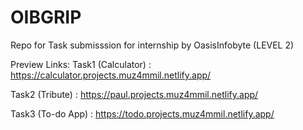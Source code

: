 # OIBGRIP
Repo for Task submisssion for internship by OasisInfobyte (LEVEL 2)

Preview Links:
Task1 (Calculator) : https://calculator.projects.muz4mmil.netlify.app/

Task2 (Tribute) : https://paul.projects.muz4mmil.netlify.app/

Task3 (To-do App) : https://todo.projects.muz4mmil.netlify.app/
